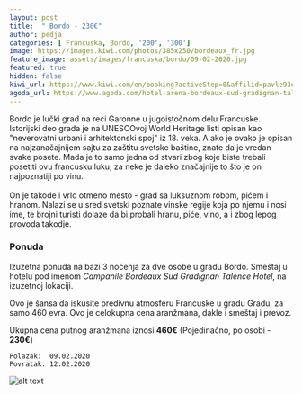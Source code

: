 ```yaml
---
layout: post
title:  " Bordo - 230€"
author: pedja
categories: [ Francuska, Bordo, '200', '300']
image: https://images.kiwi.com/photos/385x250/bordeaux_fr.jpg
feature_image: assets/images/francuska/bordo/09-02-2020.jpg
featured: true
hidden: false
kiwi_url: https://www.kiwi.com/en/booking?activeStep=0&affilid=pavle93odyssey&booking_token=AngACemvZRyyRbBB3tO9ChLAuTknam5ABazKZ7k42b7tWi0nP2fejogzTZPNxVteqaFSrEEI5P8SLMlEd6V6Tzsn9m39jDQrvCjf-KLPieZF6-I86fcmxhkdlnOGLs1f3GsBMNJbuYYJa4O-W3TTVJ7gWI5Rk2lwPJBgPLFuiqembtDdKsJlm8Bt035JoadC1ks6zrjwRTmiYwnlTtJ_t54KQ_iEMf8OljzKitIyE6dju0Uw1XaJYrlufV8FwcnWkgZtvGblcP3lYRfIFZY5qwZ-HXMjYvf0xXmd0lhvNHfjhIfMIWsOAk5t70g5ZL-jw22b7-JULQWLv24ToxSyOAFwxrmL6l7cUNCqbGRWWCItCamtdOP9gnIR66Dr9YrXDKcAX5Z96kBHxUa5lFZ5dnmyynioeBk38n678DtRNmjXFZ8tKchrnUr1zbxe5ahkh91J2KFosq5lFblyMdIC0VyRCVEHyLtqfpn1M5M4miqk5kHv4pcHXrTRcSq8qFyH7r5S8hlbFR93lbD_7sty9NBHWKj8t-6wfuPFX3mSt5TSbXPMCsowMW6UGJ6tJYgORlnkxJChX2opgGrmtV70_3TkDtaTBLesH4LS-YE9yUtcb8IiGTLvrdu7C_cONXWDj&currency=eur&deeplinkId=28363338288&flightsId=0b770a22477d0000d0b8e26c_0-0a220498477d47802c57ddb2_0-0a220498477d47802c57ddb2_1-0a220b7747800000d99cb31e_0&handBags=0-0&holdBags=0-0&lang=en&passengers=2&price=329&session_identifier=YbBk9Zoa8kzQyPJPaEDvG%2F52XCeFBRqj4QqlBtyutu4%3D&session_token=X%2Bgiw2RU%2Fhin7Q%2FmuoZUS0vRKgZcm5EULJVJ9tatgICaUK7TP1gmG4NSys%2BIuLNCQE3vp8mZsk6b5tDQYm%2BeTx89gQUzMnbdPRuj9jViEiErTFQtC%2FDjhyzpq2RO8y%2BV0R3u%2FQYYebC5KPv7Reo%2FI2igZ6mQRzd6eMQTjh0lTUm5Q3dT3avmQOs2k96l1A%2BtKZ%2B37rlwD5ORDxEreDADDufG0H0b%2FdIBJ6R6IRKpyU%2BjwnE2FA2AhfwivLGs0%2F0mB9ReHzPSw3e8jYtehkMQGQOLwZUuNYkuGWh%2BUpDQfom%2B5NRlblNfl8mQ9uklBs6f&token=AngACemvZRyyRbBB3tO9ChLAuTknam5ABazKZ7k42b7tWi0nP2fejogzTZPNxVteqaFSrEEI5P8SLMlEd6V6Tzsn9m39jDQrvCjf-KLPieZF6-I86fcmxhkdlnOGLs1f3GsBMNJbuYYJa4O-W3TTVJ7gWI5Rk2lwPJBgPLFuiqembtDdKsJlm8Bt035JoadC1ks6zrjwRTmiYwnlTtJ_t54KQ_iEMf8OljzKitIyE6dju0Uw1XaJYrlufV8FwcnWkgZtvGblcP3lYRfIFZY5qwZ-HXMjYvf0xXmd0lhvNHfjhIfMIWsOAk5t70g5ZL-jw22b7-JULQWLv24ToxSyOAFwxrmL6l7cUNCqbGRWWCItCamtdOP9gnIR66Dr9YrXDKcAX5Z96kBHxUa5lFZ5dnmyynioeBk38n678DtRNmjXFZ8tKchrnUr1zbxe5ahkh91J2KFosq5lFblyMdIC0VyRCVEHyLtqfpn1M5M4miqk5kHv4pcHXrTRcSq8qFyH7r5S8hlbFR93lbD_7sty9NBHWKj8t-6wfuPFX3mSt5TSbXPMCsowMW6UGJ6tJYgORlnkxJChX2opgGrmtV70_3TkDtaTBLesH4LS-YE9yUtcb8IiGTLvrdu7C_cONXWDj&user_id=86bfed55-21d7-4a38-a51e-73c29f7a1c7d
agoda_url: https://www.agoda.com/hotel-arena-bordeaux-sud-gradignan-talence/hotel/gradignan-fr.html?checkin=2020-02-09&los=3&adults=2&rooms=1&cid=1833963&searchrequestid=5fb3f2b5-f409-447e-b25f-4be317c21240&travellerType=-1&tspTypes=2&tabbed=true
---
```


Bordo je lučki grad na reci Garonne u jugoistočnom delu Francuske. Istorijski deo grada je na UNESCOvoj World Heritage listi opisan kao "neverovatni urbani i arhitektonski spoj" iz 18. veka. A ako je ovako je opisan na najzanačajnijem sajtu za zaštitu svetske baštine, znate da je vredan svake posete. Mada je to samo jedna od stvari zbog koje biste trebali posetiti ovu francusku luku, za neke je daleko značajnije to što je on najpoznatiji po vinu.
<br><br>
On je takođe i vrlo otmeno mesto - grad sa luksuznom robom, pićem i hranom. Nalazi se u sred svetski poznate vinske regije koja po njemu i nosi ime, te brojni turisti dolaze da bi probali hranu, piće, vino, a i zbog lepog provoda takodje. 

### Ponuda
Izuzetna ponuda na bazi 3 noćenja za dve osobe u gradu Bordo. Smeštaj u hotelu pod imenom *Campanile Bordeaux Sud Gradignan Talence Hotel*, na izuzetnoj lokaciji.

Ovo je šansa da iskusite predivnu atmosferu Francuske u gradu Gradu, za samo 460 evra. Ovo je celokupna cena aranžmana, dakle i smeštaj i prevoz.

Ukupna cena putnog aranžmana iznosi **460€** (Pojedinačno, po osobi - **230€**)

```
Polazak:  09.02.2020
Povratak: 12.02.2020
```

![alt text]( http://pix6.agoda.net/hotelImages/131923/0/e6213d144aa381bb06036198cab5fc33.jpg?s=800x600 "Bordo smestaj")

